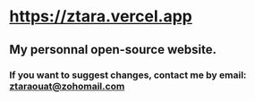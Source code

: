 # https://ztara.vercel.app

## My personnal open-source website. 

### If you want to suggest changes, contact me by email: ztaraouat@zohomail.com